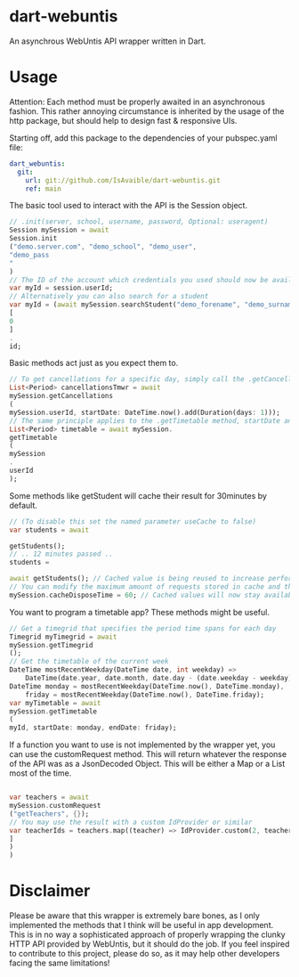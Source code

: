 # dart-webuntis

An asynchrous WebUntis API wrapper written in Dart.

# Usage

Attention: Each method must be properly awaited in an asynchronous fashion. This rather annoying
circumstance is inherited by the usage of the http package, but should
help to design fast & responsive UIs.

Starting off, add this package to the dependencies of your pubspec.yaml file:

```yaml
dart_webuntis:
  git:
    url: git://github.com/IsAvaible/dart-webuntis.git
    ref: main
```

The basic tool used to interact with the API is the Session object.

```dart
// .init(server, school, username, password, Optional: useragent)
Session mySession = await
Session.init
("demo.server.com", "demo_school", "demo_user",
"demo_pass
"
)
// The ID of the account which credentials you used should now be available over the .userId attribute
var myId = session.userId;
// Alternatively you can also search for a student
var myId = (await mySession.searchStudent("demo_forename", "demo_surname"))!.surnameMatches!
[
0
]
.
id;
```

Basic methods act just as you expect them to.

```dart
// To get cancellations for a specific day, simply call the .getCancellations method with a startDate
List<Period> cancellationsTmwr = await
mySession.getCancellations
(
mySession.userId, startDate: DateTime.now().add(Duration(days: 1)));
// The same principle applies to the .getTimetable method, startDate and endDate (inclusive) are optional and will default to the current day
List<Period> timetable = await mySession.
getTimetable
(
mySession
.
userId
);
```

Some methods like getStudent will cache their result for 30minutes by default.

```dart
// (To disable this set the named parameter useCache to false)
var students = await

getStudents();
// .. 12 minutes passed ..
students =

await getStudents(); // Cached value is being reused to increase performance
// You can modify the maximum amount of requests stored in cache and the dispose time in minutes, to alter the cache behaviour
mySession.cacheDisposeTime = 60; // Cached values will now stay available for 60 minutes
```

You want to program a timetable app? These methods might be useful.

```dart
// Get a timegrid that specifies the period time spans for each day
Timegrid myTimegrid = await
mySession.getTimegrid
();
// Get the timetable of the current week
DateTime mostRecentWeekday(DateTime date, int weekday) =>
    DateTime(date.year, date.month, date.day - (date.weekday - weekday) % 7);
DateTime monday = mostRecentWeekday(DateTime.now(), DateTime.monday),
    friday = mostRecentWeekday(DateTime.now(), DateTime.friday);
var myTimetable = await
mySession.getTimetable
(
myId, startDate: monday, endDate: friday);
```

If a function you want to use is not implemented by the wrapper yet, you can use the customRequest
method.
This will return whatever the response of the API was as a JsonDecoded Object. This will be either a
Map or a List most of the time.

```dart

var teachers = await
mySession.customRequest
("getTeachers", {});
// You may use the result with a custom IdProvider or similar
var teacherIds = teachers.map((teacher) => IdProvider.custom(2, teacher["id"
]
)
)
```

# Disclaimer

Please be aware that this wrapper is extremely bare bones, as I only implemented the methods that I
think will be useful in app development.
This is in no way a sophisticated approach of properly wrapping the clunky HTTP API provided by
WebUntis, but it should do the job.
If you feel inspired to contribute to this project, please do so, as it may help other developers
facing the same limitations! 
